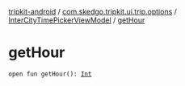 [tripkit-android](../../index.md) / [com.skedgo.tripkit.ui.trip.options](../index.md) / [InterCityTimePickerViewModel](index.md) / [getHour](./get-hour.md)

# getHour

`open fun getHour(): `[`Int`](https://kotlinlang.org/api/latest/jvm/stdlib/kotlin/-int/index.html)